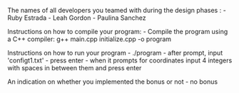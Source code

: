 The names of all developers you teamed with during the design phases :
     - Ruby Estrada
     - Leah Gordon
     - Paulina Sanchez



Instructions on how to compile your program:
      -    Compile the program using a C++ compiler:
           g++ main.cpp initialize.cpp -o program



Instructions on how to run your program
     - ./program
     - after prompt, input 'configt1.txt'
     - press enter
     - when it prompts for coordinates input 4 integers with spaces in between them and press enter


An indication on whether you implemented the bonus or not
     - no bonus

